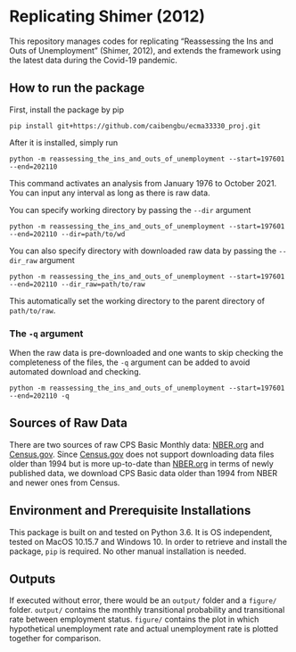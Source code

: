 # Replicating Shimer (2012)

This repository manages codes for replicating “Reassessing the Ins and Outs of Unemployment” (Shimer, 2012), and extends the framework using the latest data during the Covid-19 pandemic.

## How to run the package
First, install the package by pip
```
pip install git+https://github.com/caibengbu/ecma33330_proj.git
```
After it is installed, simply run
```
python -m reassessing_the_ins_and_outs_of_unemployment --start=197601 --end=202110
```
This command activates an analysis from January 1976 to October 2021. You can input any interval as long as there is raw data.

You can specify working directory by passing the `--dir` argument
```
python -m reassessing_the_ins_and_outs_of_unemployment --start=197601 --end=202110 --dir=path/to/wd
```
You can also specify directory with downloaded raw data by passing the `--dir_raw` argument
```
python -m reassessing_the_ins_and_outs_of_unemployment --start=197601 --end=202110 --dir_raw=path/to/raw
```
This automatically set the working directory to the parent directory of `path/to/raw`.

### The `-q` argument
When the raw data is pre-downloaded and one wants to skip checking the completeness of the files, the `-q` argument can be added to avoid automated download and checking.
```
python -m reassessing_the_ins_and_outs_of_unemployment --start=197601 --end=202110 -q
```

## Sources of Raw Data
There are two sources of raw CPS Basic Monthly data: [NBER.org](https://data.nber.org/cps-basic2/) and [Census.gov](https://www.census.gov/data/datasets/time-series/demo/cps/cps-basic.html). Since [Census.gov](https://www.census.gov/data/datasets/time-series/demo/cps/cps-basic.html) does not support downloading data files older than 1994 but is more up-to-date than [NBER.org](https://data.nber.org/cps-basic2/) in terms of newly published data, we download CPS Basic data older than 1994 from NBER and newer ones from Census.

## Environment and Prerequisite Installations
This package is built on and tested on Python 3.6. It is OS independent, tested on MacOS 10.15.7 and Windows 10. In order to retrieve and install the package, `pip` is required. No other manual installation is needed.

## Outputs
If executed without error, there would be an `output/` folder and a `figure/` folder. `output/` contains the monthly transitional probability and transitional rate between employment status. `figure/` contains the plot in which hypothetical unemployment rate and actual unemployment rate is plotted together for comparison.
